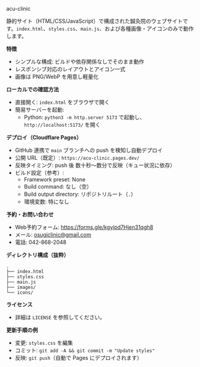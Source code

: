 acu-clinic

静的サイト（HTML/CSS/JavaScript）で構成された鍼灸院のウェブサイトです。`index.html`、`styles.css`、`main.js`、および各種画像・アイコンのみで動作します。

**特徴**
- シンプルな構成: ビルドや依存関係なしでそのまま動作
- レスポンシブ対応のレイアウトとアイコン一式
- 画像は PNG/WebP を用意し軽量化

**ローカルでの確認方法**
- 直接開く: `index.html` をブラウザで開く
- 簡易サーバーを起動:
  - Python: `python3 -m http.server 5173` で起動し、`http://localhost:5173/` を開く

**デプロイ（Cloudflare Pages）**
- GitHub 連携で `main` ブランチへの push を検知し自動デプロイ
- 公開 URL（既定）: `https://acu-clinic.pages.dev/`
- 反映タイミング: push 後 数十秒～数分で反映（キュー状況に依存）
- ビルド設定（参考）:
  - Framework preset: None
  - Build command: なし（空）
  - Build output directory: リポジトリルート（`.`）
  - 環境変数: 特になし

**予約・お問い合わせ**
- Web予約フォーム: https://forms.gle/kgyipd7Hjen31qgh8
- メール: osugiclinic@gmail.com
- 電話: 042-868-2048

**ディレクトリ構成（抜粋）**
```
.
├── index.html
├── styles.css
├── main.js
├── images/
└── icons/
```

**ライセンス**
- 詳細は `LICENSE` を参照してください。

**更新手順の例**
- 変更: `styles.css` を編集
- コミット: `git add -A && git commit -m "Update styles"`
- 反映: `git push`（自動で Pages にデプロイされます）
